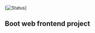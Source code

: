 [![Status](https://img.shields.io/badge/status-development-green.svg)]

Boot web frontend project
---
